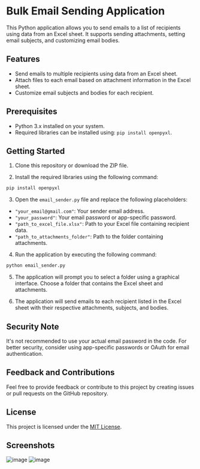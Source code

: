 # Bulk Email Sending Application

This Python application allows you to send emails to a list of recipients using data from an Excel sheet. It supports sending attachments, setting email subjects, and customizing email bodies.

## Features

- Send emails to multiple recipients using data from an Excel sheet.
- Attach files to each email based on attachment information in the Excel sheet.
- Customize email subjects and bodies for each recipient.

## Prerequisites

- Python 3.x installed on your system.
- Required libraries can be installed using: `pip install openpyxl`.

## Getting Started

1. Clone this repository or download the ZIP file.

2. Install the required libraries using the following command:

```cmd
pip install openpyxl
```

3. Open the `email_sender.py` file and replace the following placeholders:
- `"your_email@gmail.com"`: Your sender email address.
- `"your_password"`: Your email password or app-specific password.
- `"path_to_excel_file.xlsx"`: Path to your Excel file containing recipient data.
- `"path_to_attachments_folder"`: Path to the folder containing attachments.

4. Run the application by executing the following command:
```cmd
python email_sender.py
```

5. The application will prompt you to select a folder using a graphical interface. Choose a folder that contains the Excel sheet and attachments.

6. The application will send emails to each recipient listed in the Excel sheet with their respective attachments, subjects, and bodies.

## Security Note

It's not recommended to use your actual email password in the code. For better security, consider using app-specific passwords or OAuth for email authentication.

## Feedback and Contributions

Feel free to provide feedback or contribute to this project by creating issues or pull requests on the GitHub repository.

## License

This project is licensed under the [MIT License](LICENSE).

## Screenshots
![image](https://github.com/divyesh1099/swiftshare/assets/65925922/f6eac72f-0c36-49a1-b0c0-fe15fac5c57e)
![image](https://github.com/divyesh1099/swiftshare/assets/65925922/20926384-4551-4a87-9c53-11db478891bf)

